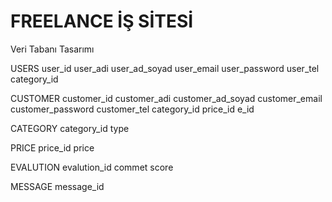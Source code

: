 # FREELANCE İŞ SİTESİ

Veri Tabanı Tasarımı

USERS
user_id
user_adi
user_ad_soyad
user_email
user_password
user_tel
category_id


CUSTOMER
customer_id
customer_adi
customer_ad_soyad
customer_email
customer_password
customer_tel
category_id
price_id
e_id


CATEGORY
category_id
type


PRICE
price_id
price


EVALUTION
evalution_id
commet
score

MESSAGE
message_id








